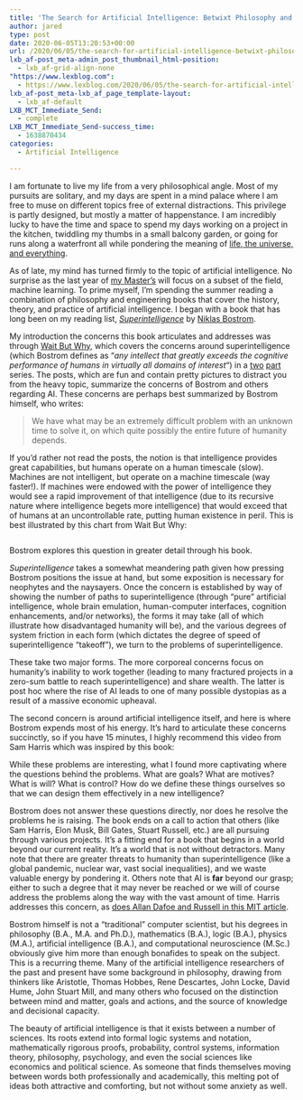 ```yaml
---
title: 'The Search for Artificial Intelligence: Betwixt Philosophy and Science'
author: jared
type: post
date: 2020-06-05T13:20:53+00:00
url: /2020/06/05/the-search-for-artificial-intelligence-betwixt-philosophy-and-computer-science/
lxb_af-post_meta-admin_post_thumbnail_html-position:
  - lxb_af-grid-align-none
"https://www.lexblog.com":
  - https://www.lexblog.com/2020/06/05/the-search-for-artificial-intelligence-betwixt-philosophy-and-computer-science/
lxb_af-post_meta-lxb_af_page_template-layout:
  - lxb_af-default
LXB_MCT_Immediate_Send:
  - complete
LXB_MCT_Immediate_Send-success_time:
  - 1638870434
categories:
  - Artificial Intelligence

---
```

I am fortunate to live my life from a very philosophical angle. Most of my pursuits are solitary, and my days are spent in a mind palace where I am free to muse on different topics free of external distractions. This privilege is partly designed, but mostly a matter of happenstance. I am incredibly lucky to have the time and space to spend my days working on a project in the kitchen, twiddling my thumbs in a small balcony garden, or going for runs along a waterfront all while pondering the meaning of [life, the universe, and everything][1].

As of late, my mind has turned firmly to the topic of artificial intelligence. No surprise as the last year of [my Master&#8217;s][2] will focus on a subset of the field, machine learning. To prime myself, I&#8217;m spending the summer reading a combination of philosophy and engineering books that cover the history, theory, and practice of artificial intelligence. I began with a book that has long been on my reading list, _[Superintelligence][3]_ by [Niklas Bostrom][4].

<!--more-->

My introduction the concerns this book articulates and addresses was through [Wait But Why][5], which covers the concerns around superintelligence (which Bostrom defines as &#8220;_any intellect that greatly exceeds the cognitive performance of humans in virtually all domains of interest_&#8220;) in a [two][6] [part][7] series. The posts, which are fun and contain pretty pictures to distract you from the heavy topic, summarize the concerns of Bostrom and others regarding AI. These concerns are perhaps best summarized by Bostrom himself, who writes:

<blockquote class="wp-block-quote">
  <p>
    We have what may be an extremely difficult problem with an unknown time to solve it, on which quite possibly the entire future of humanity depends.
  </p>
</blockquote>

If you&#8217;d rather not read the posts, the notion is that intelligence provides great capabilities, but humans operate on a human timescale (slow). Machines are not intelligent, but operate on a machine timescale (way faster!). If machines were endowed with the power of intelligence they would see a rapid improvement of that intelligence (due to its recursive nature where intelligence begets more intelligence) that would exceed that of humans at an uncontrollable rate, putting human existence in peril. This is best illustrated by this chart from Wait But Why:

<div class="wp-block-image">
  <figure class="aligncenter"><img decoding="async" src="https://www.jsulz.com/wp-content/uploads/sites/10/2020/05/wait-but-why-740x604.png" alt="" class="wp-image-3118" /></figure>
</div>

Bostrom explores this question in greater detail through his book.

_Superintelligence_ takes a somewhat meandering path given how pressing Bostrom positions the issue at hand, but some exposition is necessary for neophytes and the naysayers. Once the concern is established by way of showing the number of paths to superintelligence (through &#8220;pure&#8221; artificial intelligence, whole brain emulation, human-computer interfaces, cognition enhancements, and/or networks), the forms it may take (all of which illustrate how disadvantaged humanity will be), and the various degrees of system friction in each form (which dictates the degree of speed of superintelligence &#8220;takeoff&#8221;), we turn to the problems of superintelligence.

These take two major forms. The more corporeal concerns focus on humanity&#8217;s inability to work together (leading to many fractured projects in a zero-sum battle to reach superintelligence) and share wealth. The latter is post hoc where the rise of AI leads to one of many possible dystopias as a result of a massive economic upheaval.

The second concern is around artificial intelligence itself, and here is where Bostrom expends most of his energy. It&#8217;s hard to articulate these concerns succinctly, so if you have 15 minutes, I highly recommend this video from Sam Harris which was inspired by this book:<figure class="wp-block-embed is-type-video is-provider-youtube wp-block-embed-youtube wp-embed-aspect-16-9 wp-has-aspect-ratio">

<div class="wp-block-embed__wrapper">
</div></figure> 

While these problems are interesting, what I found more captivating where the questions behind the problems. What are goals? What are motives? What is will? What is control? How do we define these things ourselves so that we can design them effectively in a new intelligence?

Bostrom does not answer these questions directly, nor does he resolve the problems he is raising. The book ends on a call to action that others (like Sam Harris, Elon Musk, Bill Gates, Stuart Russell, etc.) are all pursuing through various projects. It&#8217;s a fitting end for a book that begins in a world beyond our current reality. It&#8217;s a world that is not without detractors. Many note that there are greater threats to humanity than superintelligence (like a global pandemic, nuclear war, vast social inequalities), and we waste valuable energy by pondering it. Others note that AI is&nbsp;**far** beyond our grasp; either to such a degree that it may never be reached or we will of course address the problems along the way with the vast amount of time. Harris addresses this concern, as [does Allan Dafoe and Russell in this MIT article][8].

Bostrom himself is not a &#8220;traditional&#8221; computer scientist, but his degrees in philosophy (B.A., M.A. and Ph.D.), mathematics (B.A.), logic (B.A.), physics (M.A.), artificial intelligence (B.A.), and computational neuroscience (M.Sc.) obviously give him more than enough bonafides to speak on the subject. This is a recurring theme. Many of the artificial intelligence researchers of the past and present have some background in philosophy, drawing from thinkers like Aristotle, Thomas Hobbes, Rene Descartes, John Locke, David Hume, John Stuart Mill, and many others who focused on the distinction between mind and matter, goals and actions, and the source of knowledge and decisional capacity.

The beauty of artificial intelligence is that it exists between a number of sciences. Its roots extend into formal logic systems and notation, mathematically rigorous proofs, probability, control systems, information theory, philosophy, psychology, and even the social sciences like economics and political science. As someone that finds themselves moving between words both professionally and academically, this melting pot of ideas both attractive and comforting, but not without some anxiety as well.

 [1]: https://en.wikipedia.org/wiki/Life,_the_Universe_and_Everything
 [2]: https://www.jsulz.com/category/georgia-tech-omscs/
 [3]: https://www.amazon.com/Superintelligence-Dangers-Strategies-Nick-Bostrom/dp/0199678111
 [4]: https://en.wikipedia.org/wiki/Nick_Bostrom
 [5]: https://waitbutwhy.com/
 [6]: https://waitbutwhy.com/2015/01/artificial-intelligence-revolution-1.html
 [7]: https://waitbutwhy.com/2015/01/artificial-intelligence-revolution-2.html
 [8]: https://www.technologyreview.com/2016/11/02/156285/yes-we-are-worried-about-the-existential-risk-of-artificial-intelligence/